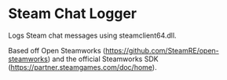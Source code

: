 # Steam Chat Logger
Logs Steam chat messages using steamclient64.dll.

Based off Open Steamworks (https://github.com/SteamRE/open-steamworks) and the official Steamworks SDK (https://partner.steamgames.com/doc/home).
